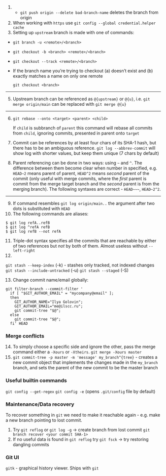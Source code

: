 1. * `git push origin --delete bad-branch-name` deletes the branch from origin
2. When working with `https` use `git config --global credential.helper cache`
3. Setting up `upstream` branch is made with one of commands:
  * `git branch -u <remote>/<branch>`
  * `git checkout -b <branch> <remote>/<branch>`
  * `git checkout --track <remote>/<branch>`
  * If the branch name you’re
trying to checkout (a) doesn’t exist and (b) exactly matches a name on only one remote

    `git checkout <branch>`
***
5. Upstream branch can be referenced as `@{upstream}` or `@{u}`, i.e. `git merge origin/main` can be replaced with `git merge @{u}`
***
6.  `git rebase --onto <target> <parent> <child>`
  
    If `child` is subbranch of `parent` this command will rebase all commits from `child`, ignoring commits, presented in parent onto `target`

7. Commit can be references by at least four chars of its SHA-1 hash, but there has to be an ambiguous reference. `git log --abbrev-commit` will show log with shorter values, but keep them unique (7 chars by default)
8. Parent referencing can be done in two ways: using `~` and `^`. The difference between them become clear when number in specified, e.g. `HEAD~2` means parent of parent, `HEAD^2` means _second_ parent of the commit (only useful with merge commits, where the _first_ parent is commit from the merge target branch and the _second_ parent is from the merging branch). The following syntaxes are correct - `HEAD~~~`, `HEAD~2^2`.
   
***
9.  If command resembles `git log origin/main..` the argument after two dots is substituted with `HEAD`
10. The following commands are aliases:
```shell
$ git log refA..refB
$ git log ^refA refB
$ git log refB --not refA
```
11. Triple-dot syntax specifies all the commits that are reachable by either of two references but _not_ by both of them. Almost useless without `--left-right`
12. 
  `git stash --keep-index` (-k) - stashes only tracked, not indexed changes
  `git stash --include-untracked` (-u)
  `git stash --staged` (-S)

13. Change commit name/email globally:
```shell
git filter-branch --commit-filter '
  if [ "$GIT_AUTHOR_EMAIL" = "mycompany@email" ];
  then
    GIT_AUTHOR_NAME="Ilya Golovin";
    GIT_AUTHOR_EMAIL="me@ilscc.ru";
    git commit-tree "$@";
  else
    git commit-tree "$@";
  fi' HEAD
```

### Merge conflicts
14. To simply choose a specific side and ignore the other, pass the merge command either a `-Xours` or `-Xtheirs`.
`git merge -Xours master`
15. `git commit-tree -p master -m 'message' my_branch^{tree}` - creates a new commit object that implements the changes made in the `my_branch` branch, and sets the parent of the new commit to be the master branch

### Useful builtin commands
`git config --get-regex`
`git config -e` (opens `.git/config` file by default)


### Maintenance/Data recovery

To recover something in `git` we need to make it reachable again - e.g. make a new branch pointing to lost commit.
1. Try `git reflog` or `git log -g` -> create branch from lost commit `git branch recover <your commit SHA-1>`
2. If no useful data is found in `git reflog` try `git fsck` -> try restoring dangling commits

### Git UI
`gitk` - graphical history viewer. Ships with `git`